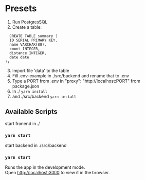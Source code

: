 # Presets

1. Run PostgresSQL 
2. Create a table:
  ```
    CREATE TABLE summary (
    ID SERIAL PRIMARY KEY,
    name VARCHAR(80),
    count INTEGER,
    distance INTEGER,
    date date
  );
  ```
3. Import file 'data' to the table
4. Fill .env-example in ./src/backend and rename that to .env
5. Type a PORT from .env in "proxy": "http://localhost:PORT" from package.json
5. In ./ `yarn install` 
6. and ./src/backend `yarn install` 
## Available Scripts

start fronend in ./
### `yarn start`

start backend in ./src/backend
### `yarn start`

Runs the app in the development mode.\
Open [http://localhost:3000](http://localhost:3000) to view it in the browser.
